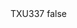 <?xml version="1.0" encoding="UTF-8"?>
<CustomMetadata xmlns="http://soap.sforce.com/2006/04/metadata">
    <label>TXU337</label>
    <protected>false</protected>
</CustomMetadata>
